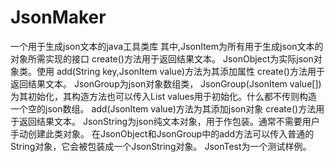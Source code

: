 # JsonMaker
一个用于生成json文本的java工具类库
其中,JsonItem为所有用于生成json文本的对象所需实现的接口
  create()方法用于返回结果文本。
JsonObject为实际json对象类。使用
  add(String key,JsonItem value)方法为其添加属性
  create()方法用于返回结果文本。
JsonGroup为json对象数组类，
  JsonGroup(JsonItem value[])为其初始化，其构造方法也可以传入List<JsonItem> values用于初始化。什么都不传则构造一个空的json数组。
  add(JsonItem value)方法为其添加json对象
  create()方法用于返回结果文本。
JsonString为json纯文本对象，用于作包装。通常不需要用户手动创建此类对象。
  在JsonObject和JsonGroup中的add方法可以传入普通的String对象，它会被包装成一个JsonString对象。
JsonTest为一个测试样例。

